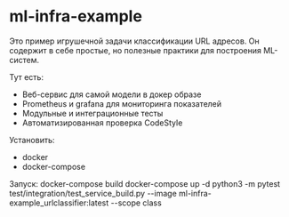 # ml-infra-example
Это пример игрушечной задачи классификации URL адресов. Он содержит в себе простые, но полезные практики для построения ML-систем.

Тут есть:
* Веб-сервис для самой модели в докер образе
* Prometheus и grafana для мониторинга показателей
* Модульные и интеграционные тесты
* Автоматизированная проверка CodeStyle

Установить:
* docker
* docker-compose

Запуск:
docker-compose build
docker-compose up -d
python3 -m pytest test/integration/test_service_build.py --image ml-infra-example_urlclassifier:latest --scope class 
